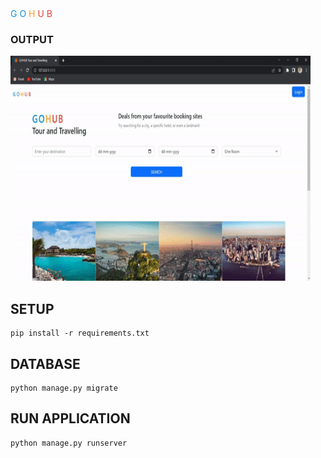 <div class="navbar-header">
                <a class="navbar-brand">
                    <span style="color:rgb(19, 145, 210);" class="h5">G</span>
                    <span style="color:rgb(19, 145, 210);" class="h5">O</span>
                    <span style="color:rgb(252, 158, 21);" class="h5">H</span>
                    <span style="color:rgb(227, 64, 61);" class="h5">U</span>
                    <span style="color:rgb(227, 64, 61);" class="h5">B</span>
                </a>
</div>

### OUTPUT

<img src = https://github.com/Aaris-Kazi/GOHUB2.0/blob/main/gohub.gif height=360 width=480>

## SETUP
    pip install -r requirements.txt

## DATABASE
    python manage.py migrate

## RUN APPLICATION
    python manage.py runserver

